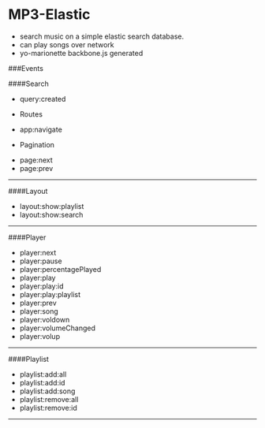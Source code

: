 MP3-Elastic
===========
- search music on a simple elastic search database.
- can play songs over network
- yo-marionette backbone.js generated

###Events

####Search
  * query:created
  - Routes
   * app:navigate
  - Pagination
   * page:next
   * page:prev

----------

####Layout
  * layout:show:playlist
  * layout:show:search

----------

####Player
  * player:next
  * player:pause
  * player:percentagePlayed
  * player:play
  * player:play:id
  * player:play:playlist
  * player:prev
  * player:song
  * player:voldown
  * player:volumeChanged
  * player:volup

----------

####Playlist
  * playlist:add:all
  * playlist:add:id
  * playlist:add:song
  * playlist:remove:all
  * playlist:remove:id

----------

